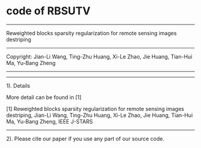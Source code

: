# code of RBSUTV
********************************************************************************
 Reweighted blocks sparsity regularization for remote sensing images destriping
********************************************************************************

 Copyright:     Jian-Li Wang, Ting-Zhu Huang, Xi-Le Zhao, Jie Huang, Tian-Hui Ma, Yu-Bang Zheng
                   
********************************************************************************
********************************************************************************
  1). Details
  
  More detail can be found in [1]
  

  [1] Reweighted blocks sparsity regularization for remote sensing images destriping,
      Jian-Li Wang, Ting-Zhu Huang, Xi-Le Zhao, Jie Huang, Tian-Hui Ma, Yu-Bang Zheng,
      IEEE J-STARS
********************************************************************************

  2). Please cite our paper if you use any part of our source code.
